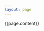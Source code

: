 ```yaml
---
layout: page
---
```

<div class="nba">
  <!-- <h4>{{page.title}}</h4> -->
  <!-- <h4>{{page.title}}</h4> -->
  {{page.content}}

<!--   <div class="blog-post spacing">
    {{ page.content }}
  </div> -->
</div>

<!-- inline config -->
<script>
  MathJax = {
    tex: {
      inlineMath: [['$', '$'], ['\\(', '\\)']],
      macros: {
      	RR: "{\\bf R}",
      	bold: ["{\\bf #1}", 1],
        indep: "{\\perp \\!\\!\\! \\perp}",
    	}
    },
    svg: {
    fontCache: 'global'
  	},
  };
</script>

<!-- load MathJax -->
<script type="text/javascript" id="MathJax-script" async
  src="https://cdn.jsdelivr.net/npm/mathjax@3/es5/tex-mml-chtml.js">
</script>